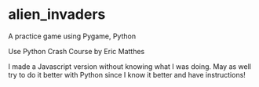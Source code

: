 # alien_invaders
A practice game using Pygame, Python

Use Python Crash Course by Eric Matthes

I made a Javascript version without knowing what I was doing.
May as well try to do it better with Python since I know it better and have instructions!